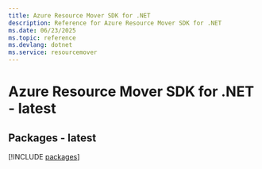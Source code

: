 ```yaml
---
title: Azure Resource Mover SDK for .NET
description: Reference for Azure Resource Mover SDK for .NET
ms.date: 06/23/2025
ms.topic: reference
ms.devlang: dotnet
ms.service: resourcemover
---
```

# Azure Resource Mover SDK for .NET - latest
## Packages - latest
[!INCLUDE [packages](resource-mover-index.md)]